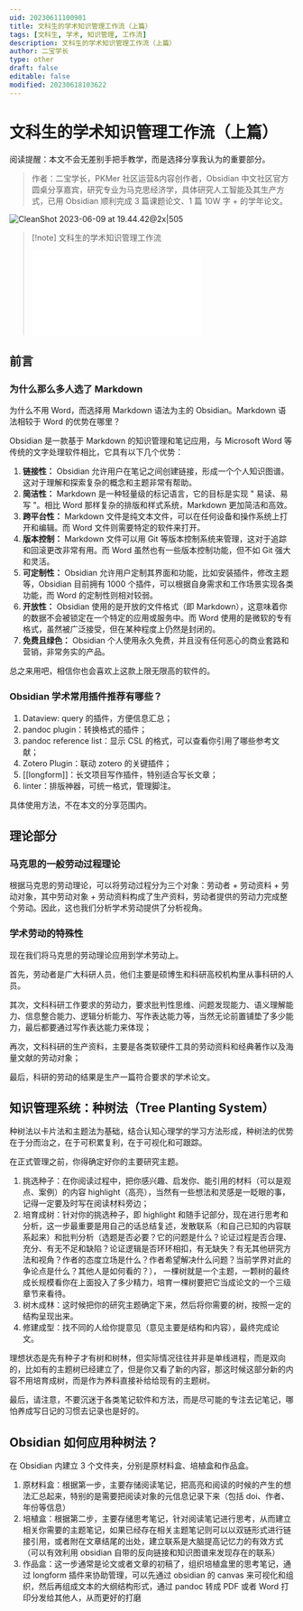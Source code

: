 ```yaml
---
uid: 20230611100901
title: 文科生的学术知识管理工作流（上篇）
tags: [文科生, 学术, 知识管理, 工作流]
description: 文科生的学术知识管理工作流（上篇）
author: 二宝学长
type: other
draft: false
editable: false
modified: 20230618103622
---
```


# 文科生的学术知识管理工作流（上篇）

阅读提醒：本文不会无差别手把手教学，而是选择分享我认为的重要部分。

> 作者：二宝学长，PKMer 社区运营&内容创作者，Obsidian 中文社区官方圆桌分享嘉宾，研究专业为马克思经济学，具体研究人工智能及其生产方式，已用 Obsidian 顺利完成 3 篇课题论文、1 篇 10W 字 + 的学年论文。

![CleanShot 2023-06-09 at 19.44.42@2x|505](https://cdn.pkmer.cn/images/202307111219052.png!pkmer)

> [!note] 文科生的学术知识管理工作流
> <iframe src="//player.bilibili.com/player.html?aid=656388022&bvid=BV1sa4y1g71R&cid=1136635426&page=1&high_quality=1" scrolling="no" border="0" frameborder="no" framespacing="0" allowfullscreen="true"> </iframe>

## 前言

### 为什么那么多人选了 Markdown

为什么不用 Word，而选择用 Markdown 语法为主的 Obsidian。Markdown 语法相较于 Word 的优势在哪里？

Obsidian 是一款基于 Markdown 的知识管理和笔记应用，与 Microsoft Word 等传统的文字处理软件相比，它具有以下几个优势：

1. **链接性：** Obsidian 允许用户在笔记之间创建链接，形成一个个人知识图谱。这对于理解和探索复杂的概念和主题非常有帮助。
2. **简洁性：** Markdown 是一种轻量级的标记语言，它的目标是实现 " 易读、易写 "。相比 Word 那样复杂的排版和样式系统，Markdown 更加简洁和高效。
3. **跨平台性：** Markdown 文件是纯文本文件，可以在任何设备和操作系统上打开和编辑。而 Word 文件则需要特定的软件来打开。
4. **版本控制：** Markdown 文件可以用 Git 等版本控制系统来管理，这对于追踪和回滚更改非常有用。而 Word 虽然也有一些版本控制功能，但不如 Git 强大和灵活。
5. **可定制性：** Obsidian 允许用户定制其界面和功能，比如安装插件，修改主题等，Obsidian 目前拥有 1000 个插件，可以根据自身需求和工作场景实现各类功能，而 Word 的定制性则相对较弱。
6. **开放性：** Obsidian 使用的是开放的文件格式（即 Markdown），这意味着你的数据不会被锁定在一个特定的应用或服务中。而 Word 使用的是微软的专有格式，虽然被广泛接受，但在某种程度上仍然是封闭的。
7. **免费且绿色：** Obsidian 个人使用永久免费，并且没有任何恶心的商业套路和营销，非常务实的产品。

总之来用吧，相信你也会喜欢上这款上限无限高的软件的。

### Obsidian 学术常用插件推荐有哪些？

1. Dataview: query 的插件，方便信息汇总；
2. pandoc plugin：转换格式的插件；
3. pandoc reference list：显示 CSL 的格式，可以查看你引用了哪些参考文献；
4. Zotero Plugin：联动 zotero 的关键插件；
5. [[longform]]：长文项目写作插件，特别适合写长文章；
6. linter：排版神器，可统一格式，管理脚注。

具体使用方法，不在本文的分享范围内。

## 理论部分

### 马克思的一般劳动过程理论

根据马克思的劳动理论，可以将劳动过程分为三个对象：劳动者 + 劳动资料 + 劳动对象，其中劳动对象 + 劳动资料构成了生产资料，劳动者提供的劳动力完成整个劳动。因此，这也我们分析学术劳动提供了分析视角。

### 学术劳动的特殊性

现在我们将马克思的劳动理论应用到学术劳动上。

首先，劳动者是广大科研人员，他们主要是硕博生和科研高校机构里从事科研的人员。

其次，文科科研工作要求的劳动力，要求批判性思维、问题发现能力、语义理解能力、信息整合能力、逻辑分析能力、写作表达能力等，当然无论前置铺垫了多少能力，最后都要通过写作表达能力来体现；

再次，文科科研的生产资料，主要是各类软硬件工具的劳动资料和经典著作以及海量文献的劳动对象；

最后，科研的劳动的结果是生产一篇符合要求的学术论文。

## 知识管理系统：种树法（Tree Planting System）

种树法以卡片法和主题法为基础，结合认知心理学的学习方法形成，种树法的优势在于分而治之，在于可积累复利，在于可视化和可跟踪。

在正式管理之前，你得确定好你的主要研究主题。

1. 挑选种子：在你阅读过程中，把你感兴趣、启发你、能引用的材料（可以是观点、案例）的内容 highlight（高亮），当然有一些想法和灵感是一眨眼的事，记得一定要及时写在阅读材料旁边；
2. 培育成树：针对你的挑选种子，即 highlight 和随手记部分，现在进行思考和分析，这一步最重要是用自己的话总结复述，发散联系（和自己已知的内容联系起来）和批判分析（选题是否必要？它的问题是什么？论证过程是否合理、充分、有无不足和缺陷？论证逻辑是否环环相扣，有无缺失？有无其他研究方法和视角？作者的态度立场是什么？作者希望解决什么问题？当前学界对此的争论点是什么？其他人是如何看的？）， 一棵树就是一个主题，一颗树的最终成长规模看你在上面投入了多少精力，培育一棵树要把它当成论文的一个三级章节来看待。
3. 树木成林：这时候把你的研究主题确定下来，然后将你需要的树，按照一定的结构呈现出来。
4. 修建成型：找不同的人给你提意见（意见主要是结构和内容），最终完成论文。

理想状态是先有种子才有树和树林，但实际情况往往并非是单线进程，而是双向的，比如有的主题树已经建立了，但是你又看了新的内容，那这时候这部分新的内容不用培育成树，而是作为养料直接补给给现有的主题树。

最后，请注意，不要沉迷于各类笔记软件和方法，而是尽可能的专注去记笔记，哪怕养成写日记的习惯去记录也是好的。

## Obsidian 如何应用种树法？

在 Obsidian 内建立 3 个文件夹，分别是原材料盒、培植盒和作品盒。

1. 原材料盒：根据第一步，主要存储阅读笔记，把高亮和阅读的时候的产生的想法汇总起来，特别的是需要把阅读对象的元信息记录下来（包括 doi、作者、年份等信息）
2. 培植盒：根据第二步，主要存储思考笔记，针对阅读笔记进行思考，从而建立相关你需要的主题笔记，如果已经存在相关主题笔记则可以以双链形式进行链接引用，或者附在文章结尾的出处，建立联系是大脑提高记忆力的有效方式（可以有效利用 obsidian 自带的反向链接和知识图谱来发现存在的联系）
3. 作品盒：这一步通常是论文或者文章的初稿了，组织培植盒里的思考笔记，通过 longform 插件来协助管理，可以先通过 obsidian 的 canvas 来可视化和组织，然后再组成文本的大纲结构形式，通过 pandoc 转成 PDF 或者 Word 打印分发给其他人，从而更好的打磨
